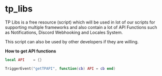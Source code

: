 # tp_libs

TP Libs is a free resource (script) which will be used in lot of our scripts for supporting multiple frameworks and also contain a lot of API Functions such as Notifications, Discord Webhooking and Locales System.

This script can also be used by other developers if they are willing.


**How to get API functions**

```lua
local API    = {}

TriggerEvent("getTPAPI", function(cb) API = cb end)
```
